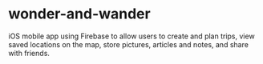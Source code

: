 # wonder-and-wander

iOS mobile app using Firebase to allow users to create and plan trips, view saved locations on the map, store pictures, articles and notes, and share with friends.
